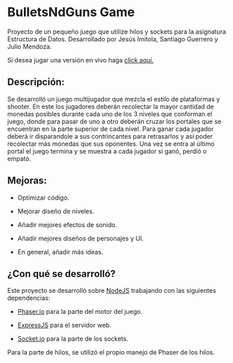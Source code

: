 # BulletsNdGuns Game

Proyecto de un pequeño juego que utilize hilos y sockets para la asignatura Estructura de Datos. Desarrollado por Jesús Imitola, Santiago Guerrero y Julio Mendoza.

Si desea jugar una versión en vivo haga [click aquí.](https:/bndg.herokuapp.com)

## Descripción:

Se desarrolló un juego multijugador que mezcla el estilo de plataformas y shooter. En este los jugadores deberán recolectar la mayor cantidad de monedas posibles durante cada uno de los 3 niveles que conforman el juego, donde para pasar de uno a otro deberán cruzar los portales que se encuentran en la parte superior de cada nivel. Para ganar cada jugador deberá ir disparandole a sus contrincantes para retrasarlos y así poder recolectar más monedas que sus oponentes. Una vez se entra al último portal el juego termina y se muestra a cada jugador si ganó, perdió o empató.

## Mejoras:

- Optimizar código.

- Mejorar diseño de niveles.

- Añadir mejores efectos de sonido.

- Añadir mejores diseños de personajes y UI.

- En general, añadir más ideas.

## ¿Con qué se desarrolló?

Este proyecto se desarrolló sobre [NodeJS](https://nodejs.org) trabajando con las siguientes dependencias:

- [Phaser.io](https://phaser.io/) para la parte del motor del juego.

- [ExpressJS](https://expressjs.com) para el servidor web.

- [Socket.io](https://socket.io) para la parte de los sockets.

Para la parte de hilos, se utilizó el propio manejo de Phaser de los hilos.
